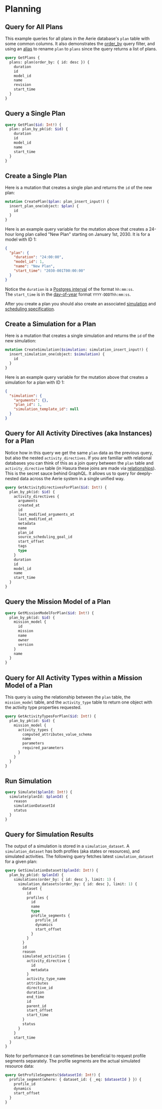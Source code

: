 # Planning

## Query for All Plans

This example queries for all plans in the Aerie database's `plan` table with some common columns. It also demonstrates the [order_by](https://hasura.io/docs/latest/queries/postgres/sorting/#the-order_by-argument) query filter, and using an [alias](https://hasura.io/docs/latest/queries/postgres/variables-aliases-fragments-directives/#using-aliases) to rename `plan` to `plans` since the query returns a list of plans.

```graphql
query GetPlans {
  plans: plan(order_by: { id: desc }) {
    duration
    id
    model_id
    name
    revision
    start_time
  }
}
```

## Query a Single Plan

```graphql
query GetPlan($id: Int!) {
  plan: plan_by_pk(id: $id) {
    duration
    id
    model_id
    name
    start_time
  }
}
```

## Create a Single Plan

Here is a mutation that creates a single plan and returns the `id` of the new plan:

```graphql
mutation CreatePlan($plan: plan_insert_input!) {
  insert_plan_one(object: $plan) {
    id
  }
}
```

Here is an example query variable for the mutation above that creates a 24-hour long plan called "New Plan" starting on January 1st, 2030. It is for a model with ID 1:

```json
{
  "plan": {
    "duration": "24:00:00",
    "model_id": 1,
    "name": "New Plan",
    "start_time": "2030-001T00:00:00"
  }
}
```

Notice the `duration` is a [Postgres interval](https://www.postgresqltutorial.com/postgresql-tutorial/postgresql-interval/) of the format `hh:mm:ss`.  
The `start_time` is in the [day-of-year](https://nsidc.org/data/user-resources/help-center/day-year-doy-calendar) format `YYYY-DDDThh:mm:ss`.

After you create a plan you should also create an associated [simulation](../introduction#create-a-simulation-for-a-plan) and [scheduling specification](../../scheduling#create-scheduling-specification).

## Create a Simulation for a Plan

Here is a mutation that creates a single simulation and returns the `id` of the new simulation:

```graphql
mutation CreateSimulation($simulation: simulation_insert_input!) {
  insert_simulation_one(object: $simulation) {
    id
  }
}
```

Here is an example query variable for the mutation above that creates a simulation for a plan with ID 1:

```json
{
  "simulation": {
    "arguments": {},
    "plan_id": 1,
    "simulation_template_id": null
  }
}
```

## Query for All Activity Directives (aka Instances) for a Plan

Notice how in this query we get the same `plan` data as the previous query, but also the nested `activity_directives`. If you are familiar with relational databases you can think of this as a join query between the `plan` table and `activity_directive` table (in Hasura these joins are made via [relationships](https://hasura.io/learn/graphql/hasura/relationships/)). This is the secret sauce behind GraphQL. It allows us to query for deeply-nested data across the Aerie system in a single unified way.

```graphql
query GetActivityDirectivesForPlan($id: Int!) {
  plan_by_pk(id: $id) {
    activity_directives {
      arguments
      created_at
      id
      last_modified_arguments_at
      last_modified_at
      metadata
      name
      plan_id
      source_scheduling_goal_id
      start_offset
      tags
      type
    }
    duration
    id
    model_id
    name
    start_time
  }
}
```

## Query the Mission Model of a Plan

```graphql
query GetMissionModelForPlan($id: Int!) {
  plan_by_pk(id: $id) {
    mission_model {
      id
      mission
      name
      owner
      version
    }
    name
  }
}
```

## Query for All Activity Types within a Mission Model of a Plan

This query is using the relationship between the `plan` table, the `mission_model` table, and the `activity_type` table to return one object with the activity type properties requested.

```graphql
query GetActivityTypesForPlan($id: Int!) {
  plan_by_pk(id: $id) {
    mission_model {
      activity_types {
        computed_attributes_value_schema
        name
        parameters
        required_parameters
      }
    }
  }
}
```

## Run Simulation

```graphql
query Simulate($planId: Int!) {
  simulate(planId: $planId) {
    reason
    simulationDatasetId
    status
  }
}
```

## Query for Simulation Results

The output of a simulation is stored in a `simulation_dataset`. A `simulation_dataset` has both profiles (aka states or resources), and simulated activities. The following query fetches latest `simulation_dataset` for a given plan:

```graphql
query GetSimulationDataset($planId: Int!) {
  plan_by_pk(id: $planId) {
    simulations(order_by: { id: desc }, limit: 1) {
      simulation_datasets(order_by: { id: desc }, limit: 1) {
        dataset {
          id
          profiles {
            id
            name
            type
            profile_segments {
              profile_id
              dynamics
              start_offset
            }
          }
        }
        id
        reason
        simulated_activities {
          activity_directive {
            id
            metadata
          }
          activity_type_name
          attributes
          directive_id
          duration
          end_time
          id
          parent_id
          start_offset
          start_time
        }
        status
      }
    }
    start_time
  }
}
```

Note for performance it can sometimes be beneficial to request profile segments separately. The profile segments are the actual simulated resource data:

```graphql
query GetProfileSegments($datasetId: Int!) {
  profile_segment(where: { dataset_id: { _eq: $datasetId } }) {
    profile_id
    dynamics
    start_offset
  }
}
```
